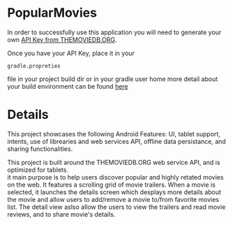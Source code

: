 # PopularMovies

In order to successfully use this application you will need to generate your own [API Key from THEMOVIEDB.ORG](https://www.themoviedb.org/documentation/api).

Once you have your API Key, place it in your 
```shell
gradle.propreties
```
file in your project build dir or in your gradle user home
more detail about your build environment can be found [here]( https://docs.gradle.org/current/userguide/build_environment.html)


# Details 

This project showcases the following Android Features: 
UI, tablet support, intents, use of librearies and web services API, offline data persistance, and sharing functionalities. 

This project is built around the THEMOVIEDB.ORG web service API, and is optimized for tablets.  
it main purpose is to help users discover popular and highly retated movies on the web. It features a scrolling grid of movie trailers. When a movie is selected, it launches the details screen which desplays more details about the movie and allow users to add/remove a movie to/from favorite movies list. The detail view aslso allow the users to view the trailers and read movie reviews, and to share movie's details. 

